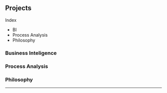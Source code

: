 ## Projects

Index 
* BI
* Process Analysis
* Philosophy 




### Business Inteligence

### Process Analysis

### Philosophy

------
